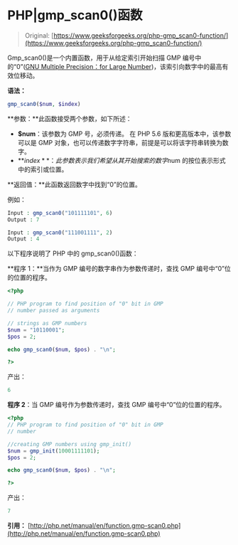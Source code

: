 # PHP|gmp_scan0()函数

> Original: [https://www.geeksforgeeks.org/php-gmp_scan0-function/](https://www.geeksforgeeks.org/php-gmp_scan0-function/)

Gmp_scan0()是一个内置函数，用于从给定索引开始扫描 GMP 编号中的“0”([GNU Multiple Precision：for Large Number](https://en.wikipedia.org/wiki/GNU_Multiple_Precision_Arithmetic_Library))，该索引向数字中的最高有效位移动。

**语法：**

```php
gmp_scan0($num, $index)
```

**参数：**此函数接受两个参数，如下所述：

*   **$num**：该参数为 GMP 号，必须传递。 在 PHP 5.6 版和更高版本中，该参数可以是 GMP 对象，也可以传递数字字符串，前提是可以将该字符串转换为数字。
*   **$index**：此参数表示我们希望从其开始搜索的数字$num 的按位表示形式中的索引或位置。

**返回值：**此函数返回数字中找到“0”的位置。

例如：

```php
Input : gmp_scan0("101111101", 6)
Output : 7

Input : gmp_scan0("111001111", 2)
Output : 4

```

以下程序说明了 PHP 中的 gmp_scan0()函数：

**程序 1：**当作为 GMP 编号的数字串作为参数传递时，查找 GMP 编号中“0”位的位置的程序。

```php
<?php

// PHP program to find position of "0" bit in GMP
// number passed as arguments

// strings as GMP numbers
$num = "10110001";
$pos = 2;

echo gmp_scan0($num, $pos) . "\n";

?>
```

产出：

```php
6

```

**程序 2**：当 GMP 编号作为参数传递时，查找 GMP 编号中“0”位的位置的程序。

```php
<?php
// PHP program to find position of "0" bit in GMP
// number

//creating GMP numbers using gmp_init()
$num = gmp_init(10001111101);
$pos = 2;

echo gmp_scan0($num, $pos) . "\n";

?>
```

产出：

```php
7

```

**引用：**
[http://php.net/manual/en/function.gmp-scan0.php](http://php.net/manual/en/function.gmp-scan0.php)